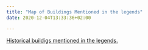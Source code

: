 ```yaml
---
title: "Map of Buildings Mentioned in the legends"
date: 2020-12-04T13:33:36+02:00

---
```


[Historical buildigs mentioned in the legends.](https://www.google.com/maps/d/edit?mid=14msUar7JJURqt7uKfKjyPQXDqVk&usp=sharing)
